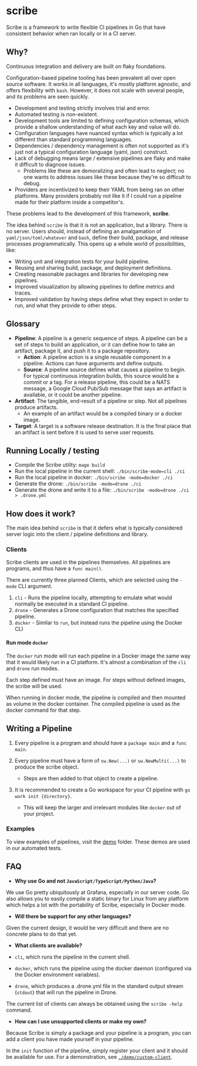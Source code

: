 # scribe

Scribe is a framework to write flexible CI pipelines in Go that have consistent behavior when ran locally or in a CI server.

## Why?

Continuous integration and delivery are built on flaky foundations.

Configuration-based pipeline tooling has been prevalent all over open source software. It works in all languages, it's mostly platform agnostic, and offers flexibility with `bash`. However, it does not scale with several people, and its problems are seen quickly.

- Development and testing strictly involves trial and error.
- Automated testing is non-existent.
- Development tools are limited to defining configuration schemas, which provide a shallow understanding of what each key and value will do.
- Configuration languages have nuanced syntax which is typically a lot different than standard programming languages.
- Dependencies / dependency management is often not supported as it's just not a typical configuration language (yaml, json) construct.
- Lack of debugging means large / extensive pipelines are flaky and make it difficult to diagnose issues.
  - Problems like these are demoralizing and often lead to neglect; no one wants to address issues like these because they're so difficult to debug.
- Providers are incentivized to keep their YAML from being ran on other platforms. Many providers probably not like it if I could run a pipeline made for their platform inside a competitor's.

These problems lead to the development of this framework, **scribe**.

The idea behind `scribe` is that it is not an application, but a library. There is no server. Users should, instead of defining an amalgamation of `yaml/json/toml/whatever` and `bash`, define their build, package, and release processes programmatically. This opens up a whole world of possibilities, like:

- Writing unit and integration tests for your build pipeline.
- Reusing and sharing build, package, and deployment definitions.
- Creating reasonable packages and libraries for developing new pipelines.
- Improved visualization by allowing pipelines to define metrics and traces.
- Improved validation by having steps define what they expect in order to run, and what they provide to other steps.

## Glossary

- **Pipeline**: A pipeline is a generic sequence of steps. A pipeline can be a set of steps to build an application, or it can define how to take an artifact, package it, and push it to a package repository.
  - **Action**: A pipeline action is a single reusable component in a pipeline. Actions can have arguments and define outputs.
  - **Source**: A pipeline source defines what causes a pipeline to begin. For typical continuous integration builds, this source would be a commit or a tag. For a release pipeline, this could be a NATS message, a Google Cloud Pub/Sub message that says an artifact is available, or it could be another pipeline.
- **Artifact**: The tangible, end-result of a pipeline or step. Not all pipelines produce artifacts.
  - An example of an artifact would be a compiled binary or a docker image.
- **Target**: A target is a software release destination. It is the final place that an artifact is sent before it is used to serve user requests.

## Running Locally / testing

- Compile the Scribe utility: `mage build`
- Run the local pipeline in the current shell: `./bin/scribe-mode=cli ./ci`
- Run the local pipeline in docker: `./bin/scribe -mode=docker ./ci`
- Generate the drone: `./bin/scribe -mode=drone ./ci`
- Generate the drone and write it to a file: `./bin/scribe -mode=drone ./ci > .drone.yml`

## How does it work?

The main idea behind `scribe` is that it defers what is typically considered server logic into the client / pipeline definitions and library.

### Clients

Scribe clients are used in the pipelines themselves. All pipelines are programs, and thus have a `func main()`.

There are currently three planned Clients, which are selected using the `-mode` CLI argument.

1. `cli` - Runs the pipeline locally, attempting to emulate what would normally be executed in a standard CI pipeline.
2. `drone` - Generates a Drone configuration that matches the specified pipeline.
3. `docker` - Similar to `run`, but instead runs the pipeline using the Docker CLI

#### Run mode `docker`

The `docker` run mode will run each pipeline in a Docker image the same way that it would likely run in a CI platform. It's almost a combination of the `cli` and `drone` run modes.

Each step defined must have an image. For steps without defined images, the scribe will be used.

When running in docker mode, the pipeline is compiled and then mounted as volume in the docker container. The compiled pipeline is used as the docker command for that step.

## Writing a Pipeline

1. Every pipeline is a program and should have a `package main` and a `func main`.
2. Every pipeline must have a form of `sw.New(...)` or `sw.NewMulti(...)` to produce the scribe object.

   - Steps are then added to that object to create a pipeline.

3. It is recommended to create a Go workspace for your CI pipeline with `go work init {directory}`.

   - This will keep the larger and irrelevant modules like `docker` out of your project.

### Examples

To view examples of pipelines, visit the [demo](./demo) folder. These demos are used in our automated tests.

## FAQ

- **Why use Go and not `JavaScript/TypeScript/Python/Java`?**

We use Go pretty ubiquitously at Grafana, especially in our server code. Go also allows you to easily compile a static binary for Linux from any platform which helps a lot with the portability of Scribe, especially in Docker mode.

- **Will there be support for any other languages?**

Given the current design, it would be very difficult and there are no concrete plans to do that yet.

- **What clients are available?**

- `cli`, which runs the pipeline in the current shell.
- `docker`, which runs the pipeline using the docker daemon (configured via the Docker environment variables).
- `drone`, which produces a .drone.yml file in the standard output stream (`stdout`) that will run the pipeline in Drone.

The current list of clients can always be obtained using the `scribe -help` command.

- **How can I use unsupported clients or make my own?**

Because Scribe is simply a package and your pipeline is a program, you can add a client you have made yourself in your pipeline.

In the `init` function of the pipeline, simply register your client and it should be available for use. For a demonstration, see [`./demo/custom-client`](./demo/custom-client).
